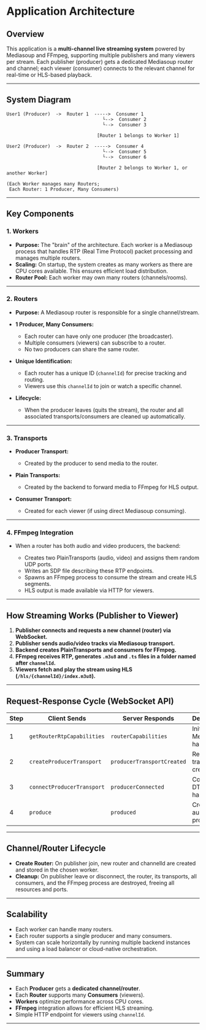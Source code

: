 # Application Architecture

## Overview

This application is a **multi-channel live streaming system** powered by Mediasoup and FFmpeg, supporting multiple publishers and many viewers per stream.
Each publisher (producer) gets a dedicated Mediasoup router and channel; each viewer (consumer) connects to the relevant channel for real-time or HLS-based playback.

---

## System Diagram

```plaintext
User1 (Producer)  ->  Router 1  ----->  Consumer 1
                                   └-->  Consumer 2
                                   └-->  Consumer 3

                                 [Router 1 belongs to Worker 1]

User2 (Producer)  ->  Router 2  ----->  Consumer 4
                                   └-->  Consumer 5
                                   └-->  Consumer 6

                                 [Router 2 belongs to Worker 1, or another Worker]

(Each Worker manages many Routers;
 Each Router: 1 Producer, Many Consumers)
```

---

## Key Components

### 1. **Workers**

* **Purpose:**
  The "brain" of the architecture. Each worker is a Mediasoup process that handles RTP (Real Time Protocol) packet processing and manages multiple routers.
* **Scaling:**
  On startup, the system creates as many workers as there are CPU cores available. This ensures efficient load distribution.
* **Router Pool:**
  Each worker may own many routers (channels/rooms).

---

### 2. **Routers**

* **Purpose:**
  A Mediasoup router is responsible for a single channel/stream.
* **1 Producer, Many Consumers:**

  * Each router can have only one producer (the broadcaster).
  * Multiple consumers (viewers) can subscribe to a router.
  * No two producers can share the same router.
* **Unique Identification:**

  * Each router has a unique ID (`channelId`) for precise tracking and routing.
  * Viewers use this `channelId` to join or watch a specific channel.
* **Lifecycle:**

  * When the producer leaves (quits the stream), the router and all associated transports/consumers are cleaned up automatically.

---

### 3. **Transports**

* **Producer Transport:**

  * Created by the producer to send media to the router.
* **Plain Transports:**

  * Created by the backend to forward media to FFmpeg for HLS output.
* **Consumer Transport:**

  * Created for each viewer (if using direct Mediasoup consuming).

---

### 4. **FFmpeg Integration**

* When a router has both audio and video producers, the backend:

  * Creates two PlainTransports (audio, video) and assigns them random UDP ports.
  * Writes an SDP file describing these RTP endpoints.
  * Spawns an FFmpeg process to consume the stream and create HLS segments.
  * HLS output is made available via HTTP for viewers.

---

## **How Streaming Works (Publisher to Viewer)**

1. **Publisher connects and requests a new channel (router) via WebSocket.**
2. **Publisher sends audio/video tracks via Mediasoup transport.**
3. **Backend creates PlainTransports and consumers for FFmpeg.**
4. **FFmpeg receives RTP, generates `.m3u8` and `.ts` files in a folder named after `channelId`.**
5. **Viewers fetch and play the stream using HLS (`/hls/{channelId}/index.m3u8`).**

---

## **Request-Response Cycle (WebSocket API)**

| Step | Client Sends               | Server Responds            | Description                   |
| ---- | -------------------------- | -------------------------- | ----------------------------- |
| 1    | `getRouterRtpCapabilities` | `routerCapabilities`       | Initiate Mediasoup handshake  |
| 2    | `createProducerTransport`  | `producerTransportCreated` | Receive transport credentials |
| 3    | `connectProducerTransport` | `producerConnected`        | Complete DTLS handshake       |
| 4    | `produce`                  | `produced`                 | Create audio/video producer   |

---

## **Channel/Router Lifecycle**

* **Create Router:**
  On publisher join, new router and channelId are created and stored in the chosen worker.
* **Cleanup:**
  On publisher leave or disconnect, the router, its transports, all consumers, and the FFmpeg process are destroyed, freeing all resources and ports.

---

## **Scalability**

* Each worker can handle many routers.
* Each router supports a single producer and many consumers.
* System can scale horizontally by running multiple backend instances and using a load balancer or cloud-native orchestration.

---

## **Summary**

* Each **Producer** gets a **dedicated channel/router**.
* Each **Router** supports many **Consumers** (viewers).
* **Workers** optimize performance across CPU cores.
* **FFmpeg** integration allows for efficient HLS streaming.
* Simple HTTP endpoint for viewers using `channelId`.

---
